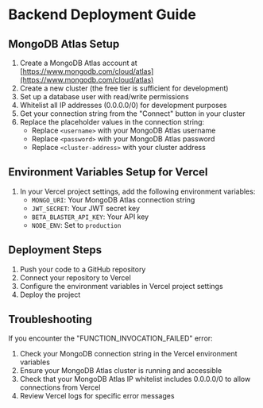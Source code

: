 # Backend Deployment Guide

## MongoDB Atlas Setup

1. Create a MongoDB Atlas account at [https://www.mongodb.com/cloud/atlas](https://www.mongodb.com/cloud/atlas)
2. Create a new cluster (the free tier is sufficient for development)
3. Set up a database user with read/write permissions
4. Whitelist all IP addresses (0.0.0.0/0) for development purposes
5. Get your connection string from the "Connect" button in your cluster
6. Replace the placeholder values in the connection string:
   - Replace `<username>` with your MongoDB Atlas username
   - Replace `<password>` with your MongoDB Atlas password
   - Replace `<cluster-address>` with your cluster address

## Environment Variables Setup for Vercel

1. In your Vercel project settings, add the following environment variables:
   - `MONGO_URI`: Your MongoDB Atlas connection string
   - `JWT_SECRET`: Your JWT secret key
   - `BETA_BLASTER_API_KEY`: Your API key
   - `NODE_ENV`: Set to `production`

## Deployment Steps

1. Push your code to a GitHub repository
2. Connect your repository to Vercel
3. Configure the environment variables in Vercel project settings
4. Deploy the project

## Troubleshooting

If you encounter the "FUNCTION_INVOCATION_FAILED" error:

1. Check your MongoDB connection string in the Vercel environment variables
2. Ensure your MongoDB Atlas cluster is running and accessible
3. Check that your MongoDB Atlas IP whitelist includes 0.0.0.0/0 to allow connections from Vercel
4. Review Vercel logs for specific error messages